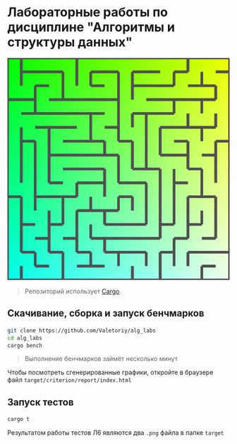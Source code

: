 # Лабораторные работы по дисциплине "Алгоритмы и структуры данных"

![Л6](iter_backtr.png)

> Репозиторий использует [Cargo](https://www.rust-lang.org/learn/get-started).

## Скачивание, сборка и запуск бенчмарков

```sh
git clone https://github.com/Valetoriy/alg_labs
cd alg_labs
cargo bench
```

> Выполнение бенчмарков займёт несколько минут

Чтобы посмотреть сгенерированные графики, откройте в браузере файл `target/criterion/report/index.html`

## Запуск тестов
```sh
cargo t
```

Результатом работы тестов Л6 являются два `.png` файла в папке `target`
